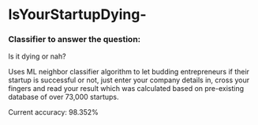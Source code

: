 # IsYourStartupDying-

### Classifier to answer the question:
Is it dying or nah?

Uses ML neighbor classifier algorithm to let budding entrepreneurs if their startup is successful or not, just enter your company details in, cross your fingers and read your result which was calculated based on pre-existing database of over 73,000 startups.

Current accuracy: 98.352%
